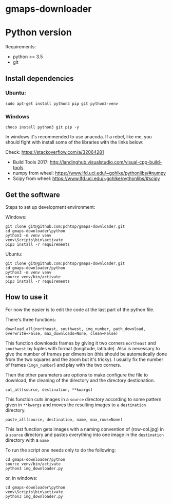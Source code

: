 gmaps-downloader
================

# Python version

Requirements:

* python >= 3.5
* git

## Install dependencies

### Ubuntu:

    sudo apt-get install python3 pip git python3-venv

### Windows

    choco install python3 git pip -y

In windows it's recommended to use anacoda. If a rebel, like me, you should fight with install some of the libraries with the links below:

Check: https://stackoverflow.com/a/32064281

* Build Tools 2017: http://landinghub.visualstudio.com/visual-cpp-build-tools
* numpy from wheel: https://www.lfd.uci.edu/~gohlke/pythonlibs/#numpy
* Scipy from wheel: https://www.lfd.uci.edu/~gohlke/pythonlibs/#scipy

## Get the software

Steps to set up development environment:

Windows:

    git clone git@github.com:pchtsp/gmaps-downloader.git
    cd gmaps-downloader\python
    python3 -m venv venv
    venv\Scripts\bin\activate
    pip3 install -r requirements

Ubuntu:

    git clone git@github.com:pchtsp/gmaps-downloader.git
    cd gmaps-downloader/python
    python3 -m venv venv
    source venv/bin/activate
    pip3 install -r requirements


## How to use it

For now the easier is to edit the code at the last part of the python file.

There's three functions:

    download_all(northeast, southwest, img_number, path_download, overwrite=False, max_downloads=None, clean=False)

This function downloads frames by giving it two corners `northeast` and `southwest` by tuples with format (longitude, latitude).
Also is necessary to give the number of frames per dimension (this should be automatically done from the two squares and the zoom but it's tricky).
I usually fix the number of frames (`imgn_number`) and play with the two corners.

Then the other parameters are options to make configure the file to download, the cleaning of the directory and the directory destionation.

    cut_all(source, destination, **kwargs)

This function cuts images in a `source` directory according to some pattern given in `**kwargs` and moves the resulting images to a `destination` directory.

    paste_all(source, destination, name, max_rows=None)

This last function gets images with a naming convention of (row-col.jpg) in a `source` directory and pastes everything into one image in the `destination` directory with a `name`

To run the script one needs only to do the following:


    cd gmaps-downloader/python
    source venv/bin/activate
    python3 img_downloader.py

or, in windows:

    cd gmaps-downloader\python
    venv\Scripts\bin\activate
    python3 img_downloader.py
